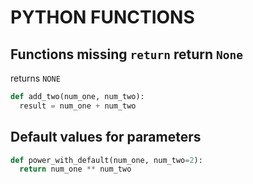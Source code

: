 # PYTHON FUNCTIONS

## Functions missing `return` return `None`

returns `NONE`

```python
def add_two(num_one, num_two):
  result = num_one + num_two
```

## Default values for parameters

```python
def power_with_default(num_one, num_two=2):
  return num_one ** num_two
```
